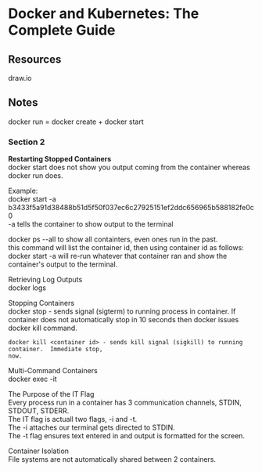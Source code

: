 # Docker and Kubernetes: The Complete Guide

## Resources
draw.io

## Notes
docker run = docker create + docker start  

### Section 2  
**Restarting Stopped Containers**  
docker start does not show you output coming from the container whereas docker run does.  

Example:  
docker start -a b3433f5a91d38488b51d5f50f037ec6c27925151ef2ddc656965b588182fe0c0   
-a tells the container to show output to the terminal  

docker ps --all to show all containters, even ones run in the past.  
this command will list the container id, then using container id as follows:  
docker start -a <container id> will re-run whatever that container ran and show the   
container's output to the terminal.  

Retrieving Log Outputs  
    docker logs <container id>

Stopping Containers   
    docker stop <container id> - sends signal (sigterm) to running process in container.  If
    container does not automatically stop in 10 seconds then docker issues docker kill command.  
    
    docker kill <container id> - sends kill signal (sigkill) to running container.  Immediate stop,
    now.  

Multi-Command Containers  
   docker exec -it <container id> <command>   

The Purpose of the IT Flag  
    Every process run in a container has 3 communication channels, STDIN, STDOUT, STDERR.  
    The IT flag is actuall two flags, -i and -t.  
    The -i attaches our terminal gets directed to STDIN.  
    The -t flag ensures text entered in and output is formatted for the screen.  

Container Isolation  
    File systems are not automatically shared between 2 containers.  

